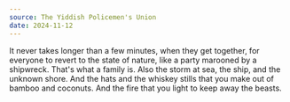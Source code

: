 ```yaml
---
source: The Yiddish Policemen's Union
date: 2024-11-12
---
```


It never takes longer than a few minutes, when they get together, for everyone to revert to the state of nature, like a party marooned by a shipwreck. That's what a family is. Also the storm at sea, the ship, and the unknown shore. And the hats and the whiskey stills that you make out of bamboo and coconuts. And the fire that you light to keep away the beasts.
